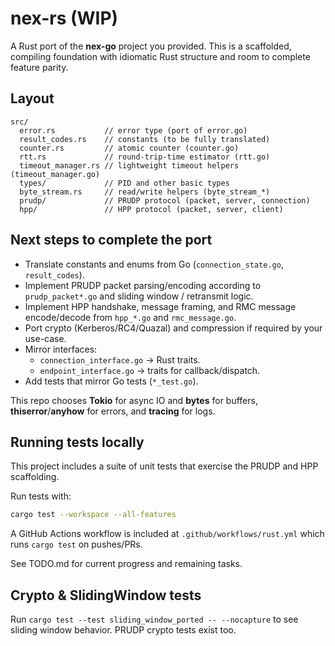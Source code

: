 # nex-rs (WIP)

A Rust port of the **nex-go** project you provided. This is a scaffolded, compiling foundation with idiomatic Rust structure and room to complete feature parity.

## Layout

```
src/
  error.rs           // error type (port of error.go)
  result_codes.rs    // constants (to be fully translated)
  counter.rs         // atomic counter (counter.go)
  rtt.rs             // round-trip-time estimator (rtt.go)
  timeout_manager.rs // lightweight timeout helpers (timeout_manager.go)
  types/             // PID and other basic types
  byte_stream.rs     // read/write helpers (byte_stream_*)
  prudp/             // PRUDP protocol (packet, server, connection)
  hpp/               // HPP protocol (packet, server, client)
```

## Next steps to complete the port

- Translate constants and enums from Go (`connection_state.go`, `result_codes`).
- Implement PRUDP packet parsing/encoding according to `prudp_packet*.go` and sliding window / retransmit logic.
- Implement HPP handshake, message framing, and RMC message encode/decode from `hpp_*.go` and `rmc_message.go`.
- Port crypto (Kerberos/RC4/Quazal) and compression if required by your use-case.
- Mirror interfaces:
  - `connection_interface.go` → Rust traits.
  - `endpoint_interface.go` → traits for callback/dispatch.
- Add tests that mirror Go tests (`*_test.go`).

This repo chooses **Tokio** for async IO and **bytes** for buffers, **thiserror**/**anyhow** for errors, and **tracing** for logs.

## Running tests locally

This project includes a suite of unit tests that exercise the PRUDP and HPP scaffolding.

Run tests with:

```bash
cargo test --workspace --all-features
```

A GitHub Actions workflow is included at `.github/workflows/rust.yml` which runs `cargo test` on pushes/PRs.


See TODO.md for current progress and remaining tasks.


## Crypto & SlidingWindow tests

Run `cargo test --test sliding_window_ported -- --nocapture` to see sliding window behavior. PRUDP crypto tests exist too.
